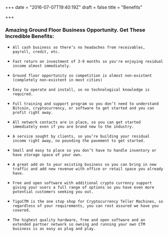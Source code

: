 +++
date = "2016-07-07T19:40:19Z"
draft = false
title = "Benefits"

+++
###   Amazing Ground Floor Business Opportunity. Get These Incredible Benefits:

*     All cash business so there’s no headaches from receivables, payroll, credit, etc.
*     Fast return on investment of 3-9 months so you're enjoying residual income almost immediately.
*     Ground floor opportunity so competition is almost non-existent (completely non-existent in most cities)
*     Easy to operate and install, so no technological knowledge is required.
*     Full training and support program so you don’t need to understand Bitcoin, cryptocurrency, or software to get started and you can profit right away.
*     All network contacts are in place, so you can get started immediately even if you are brand new to the industry.
*     A service sought by clients, so you’re building your residual income right away, no pounding the pavement to get started.
*     Small and easy to place so you don’t have to handle inventory or have storage space of your own.
*     A great add on to your existing business so you can bring in new traffic and add new revenue with office or retail space you already have.
*     Free and open software with additional crypto currency support giving your users a full range of options so you have even more potential customers seeking you out.
*     TigoCTM is the one stop shop for Cryptocurrency Teller Machines, so regardless of your requirements, you can rest assured we have you covered.
*     The highest quality hardware, free and open software and an extended partner network so owning and running your own CTM business is as easy as plug and play.


